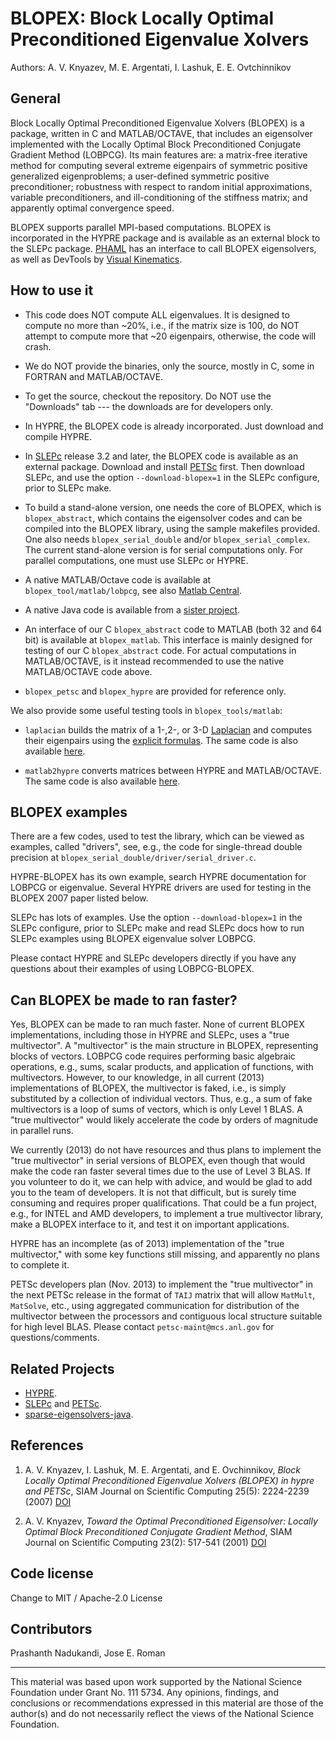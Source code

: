 BLOPEX: Block Locally Optimal Preconditioned Eigenvalue Xolvers
===============================================================

Authors: A. V. Knyazev, M. E. Argentati, I. Lashuk, E. E. Ovtchinnikov


General
-------

Block Locally Optimal Preconditioned Eigenvalue Xolvers (BLOPEX) is a package, written in C and MATLAB/OCTAVE, that includes an eigensolver implemented with the Locally Optimal Block Preconditioned Conjugate Gradient Method (LOBPCG). Its main features are: a matrix-free iterative method for computing several extreme eigenpairs of symmetric positive generalized eigenproblems; a user-defined symmetric positive preconditioner; robustness with respect to random initial approximations, variable preconditioners, and ill-conditioning of the stiffness matrix; and apparently optimal convergence speed.

BLOPEX supports parallel MPI-based computations. BLOPEX is incorporated in the HYPRE package and is available as an external block to the SLEPc package. [PHAML](http://math.nist.gov/~WMitchell/phaml/phaml.html) has an interface to call BLOPEX eigensolvers, as well as DevTools by [Visual Kinematics](http://vki.com).

How to use it
-------------

- This code does NOT compute ALL eigenvalues. It is designed to compute no more than ~20%, i.e., if the matrix size is 100, do NOT attempt to compute more that ~20 eigenpairs, otherwise, the code will crash. 

- We do NOT provide the binaries, only the source, mostly in C, some in FORTRAN and MATLAB/OCTAVE. 

- To get the source, checkout the repository. Do NOT use the "Downloads" tab --- the downloads are for developers only. 

- In HYPRE, the BLOPEX code is already incorporated. Just download and compile HYPRE. 

- In [SLEPc][SLEPc] release 3.2 and later, the BLOPEX code is available as an external package. Download and install [PETSc][PETSc] first. Then download SLEPc, and use the option `--download-blopex=1` in the SLEPc configure, prior to SLEPc make. 

- To build a stand-alone version, one needs the core of BLOPEX, which is `blopex_abstract`, which contains the eigensolver codes and can be compiled into the BLOPEX library, using the sample makefiles provided. One also needs `blopex_serial_double` and/or `blopex_serial_complex`. The current stand-alone version is for serial computations only. For parallel computations, one must use SLEPc or HYPRE. 

- A native MATLAB/Octave code is available at `blopex_tool/matlab/lobpcg`, see also [Matlab Central][matlabcentral1]. 

- A native Java code is available from a [sister project][sparse-eigensolvers-java].

- An interface of our C `blopex_abstract` code to MATLAB (both 32 and 64 bit) is available at `blopex_matlab`. This interface is mainly designed for testing of our C `blopex_abstract` code. For actual computations in MATLAB/OCTAVE, is it instead recommended to use the native MATLAB/OCTAVE code above. 

- `blopex_petsc` and `blopex_hypre` are provided for reference only. 

We also provide some useful testing tools in `blopex_tools/matlab`:

- `laplacian` builds the matrix of a 1-,2-, or 3-D [Laplacian][wikipedia1] and computes their eigenpairs using the [explicit formulas][wikipedia2]. The same code is also available [here][matlabcentral2].

- `matlab2hypre` converts matrices between HYPRE and MATLAB/OCTAVE. The same code is also available [here][matlabcentral3].

[SLEPc]:     http://slepc.upv.es
[PETSc]:     http://www.mcs.anl.gov/petsc
[sparse-eigensolvers-java]:  http://code.google.com/p/sparse-eigensolvers-java/ 
[wikipedia1]: http://en.wikipedia.org/wiki/Kronecker_sum_of_discrete_Laplacians
[wikipedia2]: http://en.wikipedia.org/wiki/Eigenvalues_and_eigenvectors_of_the_second_derivative
[matlabcentral1]:  http://www.mathworks.com/matlabcentral/fileexchange/48-lobpcg-m
[matlabcentral2]:  http://www.mathworks.com/matlabcentral/fileexchange/27279-laplacian-in-1d-2d-or-3d
[matlabcentral3]:  http://www.mathworks.com/matlabcentral/fileexchange/27437-matlab2hypre-and-hypre2matlab

BLOPEX examples
---------------

There are a few codes, used to test the library, which can be viewed as examples, called "drivers", see, e.g., the code for single-thread double precision at `blopex_serial_double/driver/serial_driver.c`.

HYPRE-BLOPEX has its own example, search HYPRE documentation for LOBPCG or eigenvalue. Several HYPRE drivers are used for testing in the BLOPEX 2007 paper listed below.

SLEPc has lots of examples. Use the option `--download-blopex=1` in the SLEPc configure, prior to SLEPc make and read SLEPc docs how to run SLEPc examples using BLOPEX eigenvalue solver LOBPCG.

Please contact HYPRE and SLEPc developers directly if you have any questions about their examples of using LOBPCG-BLOPEX. 

Can BLOPEX be made to ran faster?
---------------------------------

Yes, BLOPEX can be made to ran much faster. None of current BLOPEX implementations, including those in HYPRE and SLEPc, uses a "true multivector". A "multivector" is the main structure in BLOPEX, representing blocks of vectors. LOBPCG code requires performing basic algebraic operations, e.g., sums, scalar products, and application of functions, with multivectors. However, to our knowledge, in all current (2013) implementations of BLOPEX, the multivector is faked, i.e., is simply substituted by a collection of individual vectors. Thus, e.g., a sum of fake multivectors is a loop of sums of vectors, which is only Level 1 BLAS. A "true multivector" would likely accelerate the code by orders of magnitude in parallel runs.

We currently (2013) do not have resources and thus plans to implement the "true multivector" in serial versions of BLOPEX, even though that would make the code ran faster several times due to the use of Level 3 BLAS. If you volunteer to do it, we can help with advice, and would be glad to add you to the team of developers. It is not that difficult, but is surely time consuming and requires proper qualifications. That could be a fun project, e.g., for INTEL and AMD developers, to implement a true multivector library, make a BLOPEX interface to it, and test it on important applications.

HYPRE has an incomplete (as of 2013) implementation of the "true multivector," with some key functions still missing, and apparently no plans to complete it.

PETSc developers plan (Nov. 2013) to implement the "true multivector" in the next PETSc release in the format of `TAIJ` matrix that will allow `MatMult`, `MatSolve`, etc., using aggregated communication for distribution of the multivector between the processors and contiguous local structure suitable for high level BLAS. Please contact `petsc-maint@mcs.anl.gov` for questions/comments. 

Related Projects
----------------

- [HYPRE](http://www.llnl.gov/CASC/hypre).
- [SLEPc](http://slepc.upv.es) and [PETSc](http://www.mcs.anl.gov/petsc).
- [sparse-eigensolvers-java](http://code.google.com/p/sparse-eigensolvers-java).


References
----------

1. A. V. Knyazev, I. Lashuk, M. E. Argentati, and E. Ovchinnikov, *Block Locally Optimal Preconditioned Eigenvalue Xolvers (BLOPEX) in hypre and PETSc*, SIAM Journal on Scientific Computing 25(5): 2224-2239 (2007) [DOI](http://dx.doi.org/10.1137/060661624)

2. A. V. Knyazev, *Toward the Optimal Preconditioned Eigensolver: Locally Optimal Block Preconditioned Conjugate Gradient Method*, SIAM Journal on Scientific Computing 23(2): 517-541 (2001) [DOI](http://dx.doi.org/10.1137/S1064827500366124)


Code license
------------
Change to MIT / Apache-2.0 License

Contributors
------------
Prashanth Nadukandi, Jose E. Roman

-----------------

This material was based upon work supported by the National Science Foundation under Grant No. 111 5734. Any opinions, findings, and conclusions or recommendations expressed in this material are those of the author(s) and do not necessarily reflect the views of the National Science Foundation.
